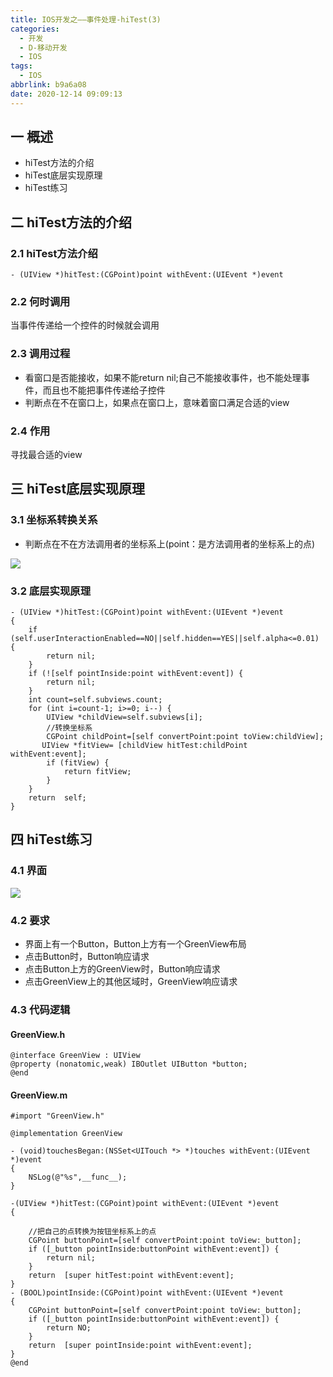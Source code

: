 ```yaml
---
title: IOS开发之——事件处理-hiTest(3)
categories:
  - 开发
  - D-移动开发
  - IOS
tags:
  - IOS
abbrlink: b9a6a08
date: 2020-12-14 09:09:13
---
```

## 一 概述

* hiTest方法的介绍
* hiTest底层实现原理
* hiTest练习

<!--more-->

## 二 hiTest方法的介绍

### 2.1 hiTest方法介绍

```
- (UIView *)hitTest:(CGPoint)point withEvent:(UIEvent *)event
```

### 2.2 何时调用

当事件传递给一个控件的时候就会调用

### 2.3 调用过程

* 看窗口是否能接收，如果不能return nil;自己不能接收事件，也不能处理事件，而且也不能把事件传递给子控件
* 判断点在不在窗口上，如果点在窗口上，意味着窗口满足合适的view

### 2.4 作用

寻找最合适的view

## 三  hiTest底层实现原理

### 3.1 坐标系转换关系

* 判断点在不在方法调用者的坐标系上(point：是方法调用者的坐标系上的点)

![][1]
### 3.2 底层实现原理

```
- (UIView *)hitTest:(CGPoint)point withEvent:(UIEvent *)event
{
    if (self.userInteractionEnabled==NO||self.hidden==YES||self.alpha<=0.01) {
        return nil;
    }
    if (![self pointInside:point withEvent:event]) {
        return nil;
    }
    int count=self.subviews.count;
    for (int i=count-1; i>=0; i--) {
        UIView *childView=self.subviews[i];
        //转换坐标系
        CGPoint childPoint=[self convertPoint:point toView:childView];
       UIView *fitView= [childView hitTest:childPoint withEvent:event];
        if (fitView) {
            return fitView;
        }
    }
    return  self;
}
```

## 四 hiTest练习

### 4.1 界面
![][2]
### 4.2 要求

* 界面上有一个Button，Button上方有一个GreenView布局
* 点击Button时，Button响应请求
* 点击Button上方的GreenView时，Button响应请求
* 点击GreenView上的其他区域时，GreenView响应请求

### 4.3 代码逻辑

#### GreenView.h

```
@interface GreenView : UIView
@property (nonatomic,weak) IBOutlet UIButton *button;
@end
```

#### GreenView.m

```
#import "GreenView.h"

@implementation GreenView

- (void)touchesBegan:(NSSet<UITouch *> *)touches withEvent:(UIEvent *)event
{
    NSLog(@"%s",__func__);
}

-(UIView *)hitTest:(CGPoint)point withEvent:(UIEvent *)event
{

    //把自己的点转换为按钮坐标系上的点
    CGPoint buttonPoint=[self convertPoint:point toView:_button];
    if ([_button pointInside:buttonPoint withEvent:event]) {
        return nil;
    }
    return  [super hitTest:point withEvent:event];
}
- (BOOL)pointInside:(CGPoint)point withEvent:(UIEvent *)event
{
    CGPoint buttonPoint=[self convertPoint:point toView:_button];
    if ([_button pointInside:buttonPoint withEvent:event]) {
        return NO;
    }
    return  [super pointInside:point withEvent:event];
}
@end
```



[1]:https://cdn.jsdelivr.net/gh/PGzxc/CDN/blog-ios/ios-point-convert-relate.png
[2]:https://cdn.jsdelivr.net/gh/PGzxc/CDN/blog-ios/ios-hitest-exercise-view.png